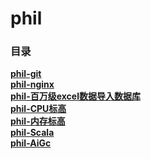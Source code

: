 # phil

### 目录
**[phil-git](phil-git.md)**  
**[phil-nginx](phil-nginx.md)**  
**[phil-百万级excel数据导入数据库](phil-百万级excel数据导入数据库.md)**  
**[phil-CPU标高](phil-CPU标高.md)**  
**[phil-内存标高](phil-内存标高.md)**  
**[phil-Scala](phil-Scala.md)**  
**[phil-AiGc](phil-AiGc-ChatGPT.md)**  